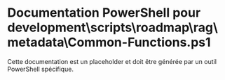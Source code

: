 # Documentation PowerShell pour development\scripts\roadmap\rag\metadata\Common-Functions.ps1

Cette documentation est un placeholder et doit être générée par un outil PowerShell spécifique.

